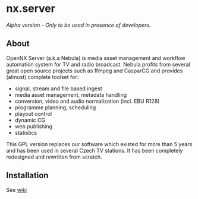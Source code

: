 nx.server
=========
_Alpha version - Only to be used in presence of developers._

## About

OpenNX Server (a.k.a Nebula) is media asset management and workflow automation system for TV and radio broadcast. 
Nebula profits from several great open source projects such as ffmpeg and CasparCG and provides (almost) complete toolset for:

 - signal, stream and file based ingest
 - media asset management, metadata handling
 - conversion, video and audio normalization (incl. EBU R128)
 - programme planning, scheduling
 - playout control
 - dynamic CG
 - web publishing
 - statistics

This GPL version replaces our software which existed for more than 5 years and has been used in several Czech TV stations.
It has been completely redesigned and rewritten from scratch.

## Installation
See [wiki](https://github.com/opennx/nx.server/wiki/Installation)
